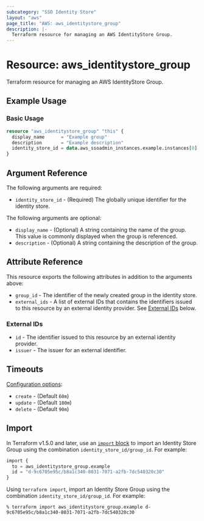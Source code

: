 ```yaml
---
subcategory: "SSO Identity Store"
layout: "aws"
page_title: "AWS: aws_identitystore_group"
description: |-
  Terraform resource for managing an AWS IdentityStore Group.
---
```


# Resource: aws_identitystore_group

Terraform resource for managing an AWS IdentityStore Group.

## Example Usage

### Basic Usage

```terraform
resource "aws_identitystore_group" "this" {
  display_name      = "Example group"
  description       = "Example description"
  identity_store_id = data.aws_ssoadmin_instances.example.instances[0].identity_store_id
}
```

## Argument Reference

The following arguments are required:

* `identity_store_id` - (Required) The globally unique identifier for the identity store.

The following arguments are optional:

* `display_name` - (Optional) A string containing the name of the group. This value is commonly displayed when the group is referenced.
* `description` - (Optional) A string containing the description of the group.

## Attribute Reference

This resource exports the following attributes in addition to the arguments above:

* `group_id` - The identifier of the newly created group in the identity store.
* `external_ids` - A list of external IDs that contains the identifiers issued to this resource by an external identity provider. See [External IDs](#external-ids) below.

### External IDs

* `id` - The identifier issued to this resource by an external identity provider.
* `issuer` - The issuer for an external identifier.

## Timeouts

[Configuration options](https://developer.hashicorp.com/terraform/language/resources/syntax#operation-timeouts):

* `create` - (Default `60m`)
* `update` - (Default `180m`)
* `delete` - (Default `90m`)

## Import

In Terraform v1.5.0 and later, use an [`import` block](https://developer.hashicorp.com/terraform/language/import) to import an Identity Store Group using the combination `identity_store_id/group_id`. For example:

```terraform
import {
  to = aws_identitystore_group.example
  id = "d-9c6705e95c/b8a1c340-8031-7071-a2fb-7dc540320c30"
}
```

Using `terraform import`, import an Identity Store Group using the combination `identity_store_id/group_id`. For example:

```console
% terraform import aws_identitystore_group.example d-9c6705e95c/b8a1c340-8031-7071-a2fb-7dc540320c30
```
